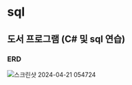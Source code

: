 # sql
## 도서 프로그램 (C# 및 sql 연습)
### ERD  
![스크린샷 2024-04-21 054724](https://github.com/PJU0807/sql/assets/167528682/ce37871b-5a6b-417c-84dc-3cba15c8b2f5)
